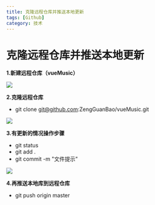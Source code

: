 ```yaml
---
title: 克隆远程仓库并推送本地更新
tags: [Github]
category: 技术
---
```

# 克隆远程仓库并推送本地更新 #

**1.新建远程仓库（vueMusic）**

![](https://i.imgur.com/hlJZZO8.png)

**2.克隆远程仓库**
- git clone git@github.com:ZengGuanBao/vueMusic.git

![](https://i.imgur.com/Q0gbMz0.png)

**3.有更新的情况操作步骤**
- git status
- git add .
- git commit -m "文件提示"

![](https://i.imgur.com/GTGT6QO.png)

**4.再推送本地库到远程仓库**
- git push origin master
